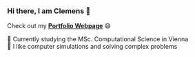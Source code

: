 ### Hi there, I am Clemens 👋
Check out my [**Portfolio Webpage**](https://wagerc97.github.io/) 😄

💬 Currently studying the MSc. Computational Science in Vienna <br>
🤔 I like computer simulations and solving complex problems <br>
<!--🌱 Biologist by heart


**wagerc97/wagerc97** is a ✨ _special_ ✨ repository because its `README.md` (this file) appears on your GitHub profile.

Here are some ideas to get you started:

- 🔭 I’m currently working on ...
- 🌱 I’m currently learning ...
- 👯 I’m looking to collaborate on ...
- 🤔 I’m looking for help with ...
- 💬 Ask me about ...
- 📫 How to reach me: ...
- 😄 Pronouns: ...
- ⚡ Fun fact: ...
-->
